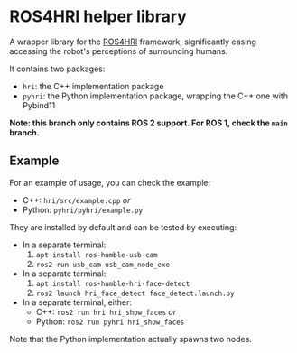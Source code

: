 # ROS4HRI helper library

A wrapper library for the [ROS4HRI](https://wiki.ros.org/hri) framework,
significantly easing accessing the robot's perceptions of surrounding humans.

It contains two packages:
- `hri`: the C++ implementation package
- `pyhri`: the Python implementation package, wrapping the C++ one with Pybind11

**Note: this branch only contains ROS 2 support. For ROS 1, check the `main` branch.**

## Example

For an example of usage, you can check the example:
- C++: `hri/src/example.cpp` _or_
- Python: `pyhri/pyhri/example.py`

They are installed by default and can be tested by executing:
- In a separate terminal:
  1. `apt install ros-humble-usb-cam`
  2. `ros2 run usb_cam usb_cam_node_exe`
- In a separate terminal:
  1. `apt install ros-humble-hri-face-detect`
  2. `ros2 launch hri_face_detect face_detect.launch.py`
- In a separate terminal, either:
  - C++: `ros2 run hri hri_show_faces`  _or_
  - Python: `ros2 run pyhri hri_show_faces`

Note that the Python implementation actually spawns two nodes.
